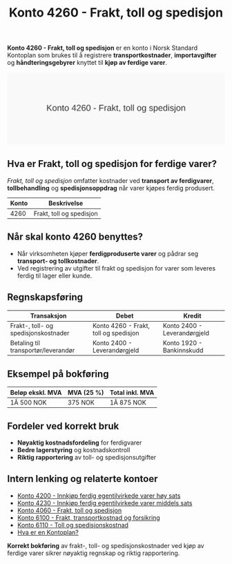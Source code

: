 ﻿---
title: "Konto 4260 - Frakt, toll og spedisjon"
meta_title: "4260-frakt-toll-og-spedisjon"
meta_description: '**Konto 4260 - Frakt, toll og spedisjon** er en konto i Norsk Standard Kontoplan som brukes til å registrere **transportkostnader**, **importavgifter** og **hÃ...'
slug: 4260-frakt-toll-og-spedisjon
type: blog
layout: pages/single
---

**Konto 4260 - Frakt, toll og spedisjon** er en konto i Norsk Standard Kontoplan som brukes til å registrere **transportkostnader**, **importavgifter** og **håndteringsgebyrer** knyttet til **kjøp av ferdige varer**.

![Illustrasjon av konto 4260 Frakt, toll og spedisjon](4260-frakt-toll-og-spedisjon-image.svg)

## Hva er Frakt, toll og spedisjon for ferdige varer?

*Frakt, toll og spedisjon* omfatter kostnader ved **transport av ferdigvarer**, **tollbehandling** og **spedisjonsoppdrag** når varer kjøpes ferdig produsert.

| Konto | Beskrivelse              |
|-------|--------------------------|
| 4260  | Frakt, toll og spedisjon |

## Når skal konto 4260 benyttes?

* Når virksomheten kjøper **ferdigproduserte varer** og pådrar seg **transport- og tollkostnader**.
* Ved registrering av utgifter til frakt og spedisjon for varer som leveres ferdig til lager eller kunde.

## Regnskapsføring

| Transaksjon                          | Debet                                    | Kredit                       |
|--------------------------------------|------------------------------------------|------------------------------|
| Frakt-, toll- og spedisjonskostnader | Konto 4260 - Frakt, toll og spedisjon    | Konto 2400 - Leverandørgjeld |
| Betaling til transportør/leverandør  | Konto 2400 - Leverandørgjeld             | Konto 1920 - Bankinnskudd    |

## Eksempel på bokføring

| Beløp ekskl. MVA | MVA (25 %) | Total inkl. MVA |
|------------------|------------|-----------------|
| 1Â 500 NOK        | 375 NOK    | 1Â 875 NOK       |

## Fordeler ved korrekt bruk

* **Nøyaktig kostnadsfordeling** for ferdigvarer
* **Bedre lagerstyring** og kostnadskontroll
* **Riktig rapportering** av toll- og spedisjonsutgifter

## Intern lenking og relaterte kontoer

* [Konto 4200 - Innkjøp ferdig egentilvirkede varer høy sats](/blogs/kontoplan/4200-innkjop-ferdig-egentilvirkede-varer-hoy-sats "Konto 4200 - Innkjøp ferdig egentilvirkede varer høy sats")
* [Konto 4230 - Innkjøp ferdig egentilvirkede varer middels sats](/blogs/kontoplan/4230-innkjop-ferdig-egentilvirkede-varer-middels-sats "Konto 4230 - Innkjøp ferdig egentilvirkede varer middels sats")
* [Konto 4060 - Frakt, toll og spedisjon](/blogs/kontoplan/4060-frakt-toll-og-spedisjon "Konto 4060 - Frakt, toll og spedisjon")
* [Konto 6100 - Frakt, transportkostnad og forsikring](/blogs/kontoplan/6100-frakt-transportkostnad-og-forsikring "Konto 6100 - Frakt, transportkostnad og forsikring")
* [Konto 6110 - Toll og spedisjonskostnad](/blogs/kontoplan/6110-toll-og-spedisjonskostnad "Konto 6110 - Toll og spedisjonskostnad")
* [Hva er en Kontoplan?](/blogs/regnskap/hva-er-kontoplan "Hva er en Kontoplan? Komplett Guide til Kontoplaner i Norsk Regnskap")

**Korrekt bokføring** av frakt-, toll- og spedisjonskostnader ved kjøp av ferdige varer sikrer nøyaktig regnskap og riktig rapportering.






